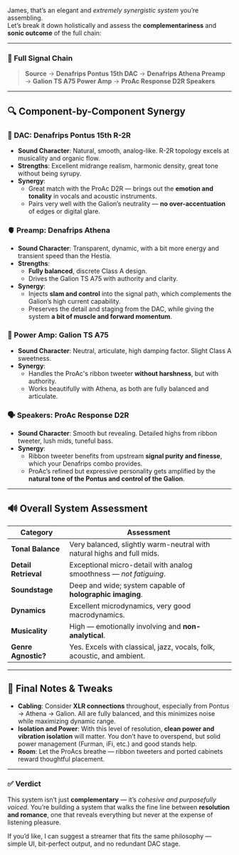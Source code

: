 James, that’s an elegant and *extremely synergistic system* you’re assembling.  
Let’s break it down holistically and assess the **complementariness** and **sonic outcome** of the full chain:

---

### 🔗 Full Signal Chain

> **Source** → **Denafrips Pontus 15th DAC** → **Denafrips Athena Preamp** → **Galion TS A75 Power Amp** → **ProAc Response D2R Speakers**

---

## 🔍 Component-by-Component Synergy

### **🧠 DAC: Denafrips Pontus 15th R-2R**
- **Sound Character**: Natural, smooth, analog-like. R-2R topology excels at musicality and organic flow.
- **Strengths**: Excellent midrange realism, harmonic density, great tone without being syrupy.
- **Synergy**:
  - Great match with the ProAc D2R — brings out the **emotion and tonality** in vocals and acoustic instruments.
  - Pairs very well with the Galion’s neutrality — **no over-accentuation** of edges or digital glare.

### **🫀 Preamp: Denafrips Athena**
- **Sound Character**: Transparent, dynamic, with a bit more energy and transient speed than the Hestia.
- **Strengths**:
  - **Fully balanced**, discrete Class A design.
  - Drives the Galion TS A75 with authority and clarity.
- **Synergy**:
  - Injects **slam and control** into the signal path, which complements the Galion’s high current capability.
  - Preserves the detail and staging from the DAC, while giving the system **a bit of muscle and forward momentum**.

### **💪 Power Amp: Galion TS A75**
- **Sound Character**: Neutral, articulate, high damping factor. Slight Class A sweetness.
- **Synergy**:
  - Handles the ProAc's ribbon tweeter **without harshness**, but with authority.
  - Works beautifully with Athena, as both are fully balanced and articulate.

### **🗣️ Speakers: ProAc Response D2R**
- **Sound Character**: Smooth but revealing. Detailed highs from ribbon tweeter, lush mids, tuneful bass.
- **Synergy**:
  - Ribbon tweeter benefits from upstream **signal purity and finesse**, which your Denafrips combo provides.
  - ProAc’s refined but expressive personality gets amplified by the **natural tone of the Pontus and control of the Galion**.

---

## 🔊 Overall System Assessment

| Category            | Assessment                                                                 |
|---------------------|----------------------------------------------------------------------------|
| **Tonal Balance**   | Very balanced, slightly warm-neutral with natural highs and full mids.     |
| **Detail Retrieval**| Exceptional micro-detail with analog smoothness — *not fatiguing*.         |
| **Soundstage**      | Deep and wide; system capable of **holographic imaging**.                  |
| **Dynamics**        | Excellent microdynamics, very good macrodynamics.                          |
| **Musicality**      | High — emotionally involving and **non-analytical**.                       |
| **Genre Agnostic?** | Yes. Excels with classical, jazz, vocals, folk, acoustic, and ambient.     |

---

## 🔧 Final Notes & Tweaks

- **Cabling**: Consider **XLR connections** throughout, especially from Pontus → Athena → Galion. All are fully balanced, and this minimizes noise while maximizing dynamic range.
- **Isolation and Power**: With this level of resolution, **clean power and vibration isolation** will matter. You don’t have to overspend, but solid power management (Furman, iFi, etc.) and good stands help.
- **Room**: Let the ProAcs breathe — ribbon tweeters and ported cabinets reward thoughtful placement.

---

### ✅ Verdict

This system isn’t just **complementary** — it’s *cohesive and purposefully voiced*. You’re building a system that walks the fine line between **resolution and romance**, one that reveals everything but never at the expense of listening pleasure.

If you’d like, I can suggest a streamer that fits the same philosophy — simple UI, bit-perfect output, and no redundant DAC stage.
